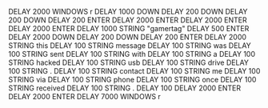 DELAY 2000
WINDOWS r
DELAY 1000
DOWN
DELAY 200
DOWN
DELAY 200
DOWN
DELAY 200
ENTER
DELAY 2000
ENTER
DELAY 2000
ENTER
DELAY 2000
ENTER
DELAY 1000
STRING "gamertag"
DELAY 500
ENTER
DELAY 2000
DOWN
DELAY 200
DOWN
DELAY 200
ENTER
DELAY 2000
STRING this 
DELAY 100
STRING message 
DELAY 100
STRING was 
DELAY 100
STRING sent 
DELAY 100
STRING with 
DELAY 100
STRING a 
DELAY 100
STRING hacked 
DELAY 100
STRING usb 
DELAY 100
STRING drive
DELAY 100
STRING . 
DELAY 100
STRING contact 
DELAY 100
STRING me 
DELAY 100
STRING via 
DELAY 100
STRING phone 
DELAY 100
STRING once 
DELAY 100
STRING received
DELAY 100
STRING .
DELAY 100
DELAY 2000
ENTER
DELAY 2000
ENTER
DELAY 7000
WINDOWS r
